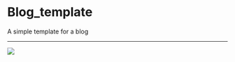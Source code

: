# Blog_template

A simple template for a blog

<hr />
<img src = "Readme-assets/full-website.gif" />
